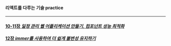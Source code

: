 #### 리액트를 다루는 기술 practice 
___________________________________
#### [10-11장 *일정 관리 웹 어플리케이션 만들기, 컴포넌트 성능 최적화*](https://github.com/ssdd33/react-todo-app)
#### [12장 *immer를 사용하여 더 쉽게 불변성 유지하기*](https://github.com/ssdd33/React_practice/immer-tutorial)
